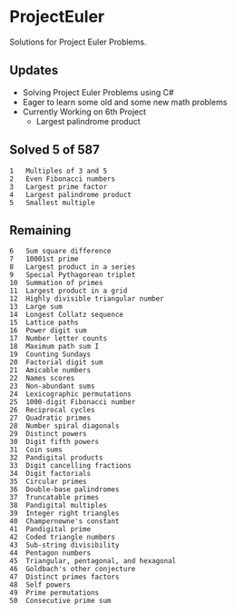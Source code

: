 # ProjectEuler
Solutions for Project Euler Problems. 

## Updates

- Solving Project Euler Problems using C#
- Eager to learn some old and some new math problems 
- Currently Working on 6th Project 
  - Largest palindrome product	

## Solved 5 of 587

```
1	Multiples of 3 and 5	
2	Even Fibonacci numbers	
3	Largest prime factor	
4	Largest palindrome product	
5	Smallest multiple	
```

## Remaining

```
6	Sum square difference	
7	10001st prime	
8	Largest product in a series	
9	Special Pythagorean triplet	
10	Summation of primes	
11	Largest product in a grid	
12	Highly divisible triangular number
13	Large sum	
14	Longest Collatz sequence	
15	Lattice paths	
16	Power digit sum	
17	Number letter counts
18	Maximum path sum I	
19	Counting Sundays	
20	Factorial digit sum	
21	Amicable numbers	
22	Names scores	
23	Non-abundant sums	
24	Lexicographic permutations	
25	1000-digit Fibonacci number	
26	Reciprocal cycles	
27	Quadratic primes	
28	Number spiral diagonals	
29	Distinct powers	
30	Digit fifth powers	
31	Coin sums	
32	Pandigital products	
33	Digit cancelling fractions	
34	Digit factorials	
35	Circular primes	
36	Double-base palindromes	
37	Truncatable primes	
38	Pandigital multiples
39	Integer right triangles	
40	Champernowne's constant	
41	Pandigital prime	
42	Coded triangle numbers	
43	Sub-string divisibility	
44	Pentagon numbers	
45	Triangular, pentagonal, and hexagonal	
46	Goldbach's other conjecture	
47	Distinct primes factors	
48	Self powers	
49	Prime permutations	
50	Consecutive prime sum	
```